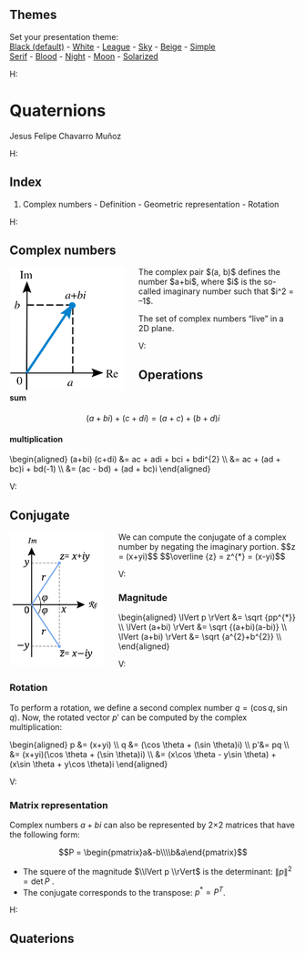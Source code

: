 <section id="themes">
	<h2>Themes</h2>
		<p>
			Set your presentation theme: <br>
			<!-- Hacks to swap themes after the page has loaded. Not flexible and only intended for the reveal.js demo deck. -->
                        <a href="#" onclick="document.getElementById('theme').setAttribute('href','css/theme/black.css'); return false;">Black (default)</a> -
			<a href="#" onclick="document.getElementById('theme').setAttribute('href','css/theme/white.css'); return false;">White</a> -
			<a href="#" onclick="document.getElementById('theme').setAttribute('href','css/theme/league.css'); return false;">League</a> -
			<a href="#" onclick="document.getElementById('theme').setAttribute('href','css/theme/sky.css'); return false;">Sky</a> -
			<a href="#" onclick="document.getElementById('theme').setAttribute('href','css/theme/beige.css'); return false;">Beige</a> -
			<a href="#" onclick="document.getElementById('theme').setAttribute('href','css/theme/simple.css'); return false;">Simple</a> <br>
			<a href="#" onclick="document.getElementById('theme').setAttribute('href','css/theme/serif.css'); return false;">Serif</a> -
			<a href="#" onclick="document.getElementById('theme').setAttribute('href','css/theme/blood.css'); return false;">Blood</a> -
			<a href="#" onclick="document.getElementById('theme').setAttribute('href','css/theme/night.css'); return false;">Night</a> -
			<a href="#" onclick="document.getElementById('theme').setAttribute('href','css/theme/moon.css'); return false;">Moon</a> -
			<a href="#" onclick="document.getElementById('theme').setAttribute('href','css/theme/solarized.css'); return false;">Solarized</a>
		</p>
</section>

H:

# Quaternions

Jesus Felipe Chavarro Muñoz

H:

## Index

  1. Complex numbers
    - Definition
    - Geometric representation
    - Rotation

H: 

## Complex numbers

<img src="fig/fig1.svg" alt="Complex plane" width="40%" style="float: left; background: white; margin-right:25px;">
<div style="width: auto; float: rigth; margin=auto">
The complex pair $(a, b)$ defines the number $a+bi$, where $i$ is the so-called imaginary number such that $i^2 = –1$.

The set of complex numbers “live” in a 2D plane.
</div>
V: 

## Operations
#### sum

$$ (a+bi) + (c+di) = (a+c) + (b+d)i$$

#### multiplication

\\begin{aligned}
(a+bi) (c+di) &= ac + adi + bci + bdi^{2} \\\\ 
&= ac + (ad + bc)i + bd(-1) \\\\
&= (ac - bd) + (ad + bc)i 
\\end{aligned}

V:

## Conjugate

<img src="fig/fig2.svg" alt="Complex plane" width="33%" style="float: left; background: white; margin-right:25px;">

<div style="width: auto; float: rigth; margin=auto">
We can compute the conjugate of a complex number by negating the imaginary portion.
$$z = (x+yi)$$
$$\overline {z} = z^{*} = (x-yi)$$
</div>

V:

### Magnitude

\\begin{aligned}
\\lVert p \\rVert &= \sqrt {pp^{*}}  \\\\
\\lVert (a+bi) \\rVert &= \sqrt {(a+bi)(a-bi)} \\\\ 
\\lVert (a+bi) \\rVert &= \sqrt {a^{2}+b^{2}} \\\\
\\end{aligned}

V:

### Rotation

To perform a rotation, we define a second complex number $q = (\cos q, \sin q)$. Now, the rotated
vector $p'$ can be computed by the complex multiplication:


\\begin{aligned}
p &= (x+yi)  \\\\
q &= (\cos \theta + (\sin \theta)i)  \\\\
p'&= pq \\\\
  &= (x+yi)(\cos \theta + (\sin \theta)i) \\\\
  &= (x\cos \theta - y\sin \theta) + (x\sin \theta + y\cos \theta)i
\\end{aligned}

V:

### Matrix representation

Complex numbers $a + bi$ can also be represented by 2×2 matrices that have the following form:

$$P = \begin{pmatrix}a&-b\\\\b&a\end{pmatrix}$$

 - The squere of the magnitude $\\lVert p \\rVert$ is the determinant: $\lVert p \rVert^{2} = \det P$ . <!-- .element: class="fragment" data-fragment-index="1" -->
 - The conjugate corresponds to the transpose: $p^{*} = P^{T}$. <!-- .element: class="fragment" data-fragment-index="2" -->

H:

## Quaterions


